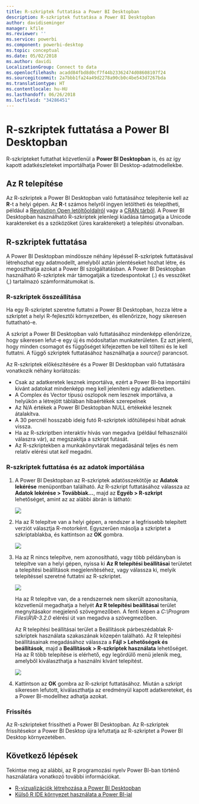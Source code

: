 ```yaml
---
title: R-szkriptek futtatása a Power BI Desktopban
description: R-szkriptek futtatása a Power BI Desktopban
author: davidiseminger
manager: kfile
ms.reviewer: ''
ms.service: powerbi
ms.component: powerbi-desktop
ms.topic: conceptual
ms.date: 05/02/2018
ms.author: davidi
LocalizationGroup: Connect to data
ms.openlocfilehash: acadd84fbd8d0cf7f44b23362474d08608107f24
ms.sourcegitcommit: 2a7bbb1fa24a49d2278a90cb0c4be543d7267bda
ms.translationtype: HT
ms.contentlocale: hu-HU
ms.lasthandoff: 06/26/2018
ms.locfileid: "34286451"
---
```

# <a name="run-r-scripts-in-power-bi-desktop"></a>R-szkriptek futtatása a Power BI Desktopban
R-szkripteket futtathat közvetlenül a **Power BI Desktopban** is, és az így kapott adatkészleteket importálhatja Power BI Desktop-adatmodellekbe.

## <a name="install-r"></a>Az R telepítése
Az R-szkriptek a Power BI Desktopban való futtatásához telepítenie kell az **R**-t a helyi gépen. Az **R**-t számos helyről ingyen letöltheti és telepítheti, például a [Revolution Open letöltőoldalról](https://mran.revolutionanalytics.com/download/) vagy a [CRAN tárból](https://cran.r-project.org/bin/windows/base/). A Power BI Desktopban használható R-szkriptek jelenlegi kiadása támogatja a Unicode karaktereket és a szóközöket (üres karaktereket) a telepítési útvonalban.

## <a name="run-r-scripts"></a>R-szkriptek futtatása
A Power BI Desktopban mindössze néhány lépéssel R-szkriptek futtatásával létrehozhat egy adatmodellt, amelyből aztán jelentéseket hozhat létre, és megoszthatja azokat a Power BI szolgáltatásban. A Power BI Desktopban használható R-szkriptek már támogatják a tizedespontokat (.) és vesszőket (,) tartalmazó számformátumokat is.

### <a name="prepare-an-r-script"></a>R-szkriptek összeállítása
Ha egy R-szkriptet szeretne futtatni a Power BI Desktopban, hozza létre a szkriptet a helyi R-fejlesztői környezetben, és ellenőrizze, hogy sikeresen futtatható-e.

A szkript a Power BI Desktopban való futtatásához mindenképp ellenőrizze, hogy sikeresen lefut-e egy új és módosítatlan munkaterületen. Ez azt jelenti, hogy minden csomagot és függőséget kifejezetten be kell tölteni és le kell futtatni. A függő szkriptek futtatásához használhatja a *source()* parancsot.

Az R-szkriptek előkészítésére és a Power BI Desktopban való futtatására vonatkozik néhány korlátozás:

* Csak az adatkeretek lesznek importálva, ezért a Power BI-ba importálni kívánt adatokat mindenképp meg kell jeleníteni egy adatkeretben.
* A Complex és Vector típusú oszlopok nem lesznek importálva, a helyükön a létrejött táblában hibaértékek szerepelnek
* Az N/A értékek a Power BI Desktopban NULL értékekké lesznek átalakítva.
* A 30 percnél hosszabb ideig futó R-szkriptek időtúllépési hibát adnak vissza.
* Ha az R-szkriptben interaktív hívás van megadva (például felhasználói válaszra vár), az megszakítja a szkript futását.
* Az R-szkriptekben a munkakönyvtárak megadásánál teljes és nem relatív elérési utat *kell* megadni.

### <a name="run-your-r-script-and-import-data"></a>R-szkriptek futtatása és az adatok importálása
1. A Power BI Desktopban az R-szkriptek adatösszekötője az **Adatok lekérése** menüpontban található. Az R-szkript futtatásához válassza az **Adatok lekérése &gt; Továbbiak...**, majd az **Egyéb &gt; R-szkript** lehetőséget, amint az az alábbi ábrán is látható:
   
   ![](media/desktop-r-scripts/r-scripts-1.png)
2. Ha az R telepítve van a helyi gépen, a rendszer a legfrissebb telepített verziót választja R-motorként. Egyszerűen másolja a szkriptet a szkriptablakba, és kattintson az **OK** gombra.
   
   ![](media/desktop-r-scripts/r-scripts-2.png)
3. Ha az R nincs telepítve, nem azonosítható, vagy több példányban is telepítve van a helyi gépen, nyissa ki **Az R telepítési beállításai** területet a telepítési beállítások megjelenítéséhez, vagy válassza ki, melyik telepítéssel szeretné futtatni az R-szkriptet.
   
   ![](media/desktop-r-scripts/r-scripts-3.png)
   
   Ha az R telepítve van, de a rendszernek nem sikerült azonosítania, közvetlenül megadhatja a helyét **Az R telepítési beállításai** terület megnyitásakor megjelenő szövegmezőben. A fenti képen a *C:\Program Files\R\R-3.2.0* elérési út van megadva a szövegmezőben.
   
   Az R telepítési beállításai terület a Beállítások párbeszédablak R-szkriptek használata szakaszának közepén található. Az R telepítési beállításainak megadásához válassza a **Fájl > Lehetőségek és beállítások**, majd a **Beállítások > R-szkriptek használata** lehetőséget. Ha az R több telepítése is elérhető, egy legördülő menü jelenik meg, amelyből kiválaszthatja a használni kívánt telepítést.
   
   ![](media/desktop-r-scripts/r-scripts-4.png)
4. Kattintson az **OK** gombra az R-szkript futtatásához. Miután a szkript sikeresen lefutott, kiválaszthatja az eredményül kapott adatkereteket, és a Power BI-modellhez adhatja azokat.

### <a name="refresh"></a>Frissítés
Az R-szkripteket frissítheti a Power BI Desktopban. Az R-szkriptek frissítésekor a Power BI Desktop újra lefuttatja az R-szkriptet a Power BI Desktop környezetében.

## <a name="next-steps"></a>Következő lépések
Tekintse meg az alábbi, az R programozási nyelv Power BI-ban történő használatára vonatkozó további információkat.

* [R-vizualizációk létrehozása a Power BI Desktopban](desktop-r-visuals.md)
* [Külső R IDE környezet használata a Power BI-jal](desktop-r-ide.md)

